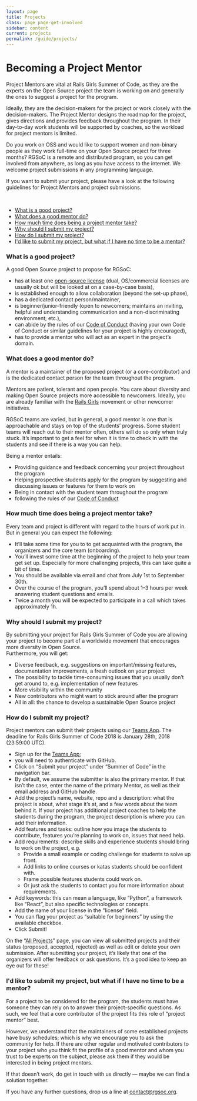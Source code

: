 ```yaml
---
layout: page
title: Projects
class: page page-get-involved
sidebar: content
current: projects
permalink: /guide/projects/
---
```

<h1>Becoming a Project Mentor</h1>

Project Mentors are vital at Rails Girls Summer of Code, as they are the experts on the Open Source project the team is working on and generally the ones to suggest a project for the program.  

Ideally, they are the decision-makers for the project or work closely with the decision-makers. The Project Mentor designs the roadmap for the project, gives directions and provides feedback throughout the program. In their day-to-day work students will be supported by coaches, so the workload for project mentors is limited.  

Do you work on OSS and would like to support women and non-binary people as they work full-time on your Open Source project for three months? RGSoC is a remote and distributed program, so you can get involved from anywhere, as long as you have access to the internet. We welcome project submissions in any programming language.  

If you want to submit your project, please have a look at the following guidelines for Project Mentors and project submissions.  


<br>
<ul>
<li><a href="#q1">What is a good project?</a></li>
<li><a href="#q2">What does a good mentor do?</a></li>
<li><a href="#q3">How much time does being a project mentor take?</a></li>
<li><a href="#q4">Why should I submit my project?</a></li>
<li><a href="#q5">How do I submit my project?</a></li>
<li><a href="#q6">I'd like to submit my project, but what if I have no time to be a mentor?</a></li>
</ul>

<h3 id="q1">What is a good project?</h3>

A good Open Source project to propose for RGSoC:


* has at least one [open-source license](https://opensource.org/licenses/alphabetical) (dual, OS/commercial licenses are usually ok but will be looked at on a case-by-case basis),
* is established enough to allow collaboration (beyond the set-up phase),
* has a dedicated contact person/maintainer,
* is beginner/junior-friendly (open to newcomers; maintains an inviting, helpful and understanding communication and a non-discriminating environment; etc.),
* can abide by the rules of our [Code of Conduct](http://railsgirlssummerofcode.org/about/code-of-conduct/) (having your own Code of Conduct or similar guidelines for your project is highly encouraged),
* has to provide a mentor who will act as an expert in the project’s domain.


<h3 id="q2">What does a good mentor do?</h3>

A mentor is a maintainer of the proposed project (or a core-contributor) and is the dedicated contact person for the team throughout the program.

Mentors are patient, tolerant and open people. You care about diversity and making Open Source projects more accessible to newcomers. Ideally, you are already familiar with the [Rails Girls](http://www.railsgirls.com) movement or other newcomer initiatives.

RGSoC teams are varied, but in general, a good mentor is one that is approachable and stays on top of the students’ progress. Some student teams will reach out to their mentor often, others will do so only when truly stuck. It’s important to get a feel for when it is time to check in with the students and see if there is a way you can help.

Being a mentor entails:

* Providing guidance and feedback concerning your project throughout the program
* Helping prospective students apply for the program by suggesting and discussing issues or features for them to work on  
* Being in contact with the student team throughout the program
* following the rules of our [Code of Conduct](http://railsgirlssummerofcode.org/about/code-of-conduct/)



<h3 id="q3">How much time does being a project mentor take?</h3>

Every team and project is different with regard to the hours of work put in. But in general you can expect the following:

* It’ll take some time for you to to get acquainted with the program, the organizers and the core team (onboarding).
* You’ll invest some time at the beginning of the project to help your team get set up. Especially for more challenging projects, this can take quite a bit of time.
* You should be available via email and chat from July 1st to September 30th.
* Over the course of the program, you’ll spend about 1–3 hours per week answering student questions and emails.
* Twice a month you will be expected to participate in a call which takes approximately 1h.



<h3 id="q4">Why should I submit my project?</h3>

By submitting your project for Rails Girls Summer of Code you are allowing your project to become part of a worldwide movement that encourages more diversity in Open Source.  
Furthermore, you will get:

* Diverse feedback, e.g. suggestions on important/missing features, documentation improvements, a fresh outlook on your project
* The possibility to tackle time-consuming issues that you usually don’t get around to, e.g. implementation of new features
* More visibility within the community
* New contributors who might want to stick around after the program
* All in all: the chance to develop a sustainable Open Source project



<h3 id="q5">How do I submit my project?</h3>

Project mentors can submit their projects using our [Teams App](https://teams.railsgirlssummerofcode.org). The deadline for Rails Girls Summer of Code 2018 is January 28th, 2018 (23:59:00 UTC).

* Sign up for the [Teams App](https://teams.railsgirlssummerofcode.org); 
* you will need to authenticate with GitHub.
* Click on “Submit your project” under “Summer of Code” in the navigation bar.
* By default, we assume the submitter is also the primary mentor. If that isn’t the case, enter the name of the primary Mentor, as well as their email address and GitHub handle.
* Add the project’s name, website, repo and a description: what the project is about, what stage it’s at, and a few words about the team behind it. If your project has additional project coaches to help the students during the program, the project description is where you can add their information.
* Add features and tasks: outline how you image the students to contribute, features you’re planning to work on, issues that need help.
* Add requirements: describe skills and experience students should bring to work on the project, e.g.
  * Provide a small example or coding challenge for students to solve up front.
  * Add links to online courses or katas students should be confident with.
  * Frame possible features students could work on.
  * Or just ask the students to contact you for more information about requirements.
* Add keywords: this can mean a language, like “Python”, a framework like “React”, but also specific technologies or concepts.
* Add the name of your license in the "license" field.
* You can flag your project as “suitable for beginners” by using the available checkbox.
* Click Submit!

On the “<a href="https://teams.railsgirlssummerofcode.org/projects" target="_blank">All Projects</a>” page, you can view all submitted projects and their status (proposed, accepted, rejected) as well as edit or delete your own submission.
After submitting your project, it’s likely that one of the organizers will offer feedback or ask questions. It’s a good idea to keep an eye out for these!



<h3 id="q6">I'd like to submit my project, but what if I have no time to be a mentor?</h3>

For a project to be considered for the program, the students must have someone they can rely on to answer their project-specific questions. As such, we feel that a core contributor of the project fits this role of “project mentor” best.

However, we understand that the maintainers of some established projects have busy schedules; which is why we encourage you to ask the community for help. If there are other regular and motivated contributors to your project who you think fit the profile of a good mentor and whom you trust to be experts on the subject, please ask them if they would be interested in being project mentors.

If that doesn’t work, do get in touch with us directly — maybe we can find a solution together.

If you have any further questions, drop us a line at <a href="mailto:contact@rgsoc.org">contact@rgsoc.org</a>.
